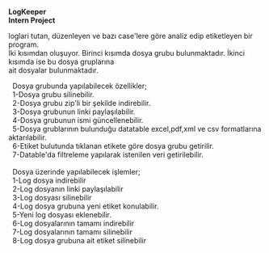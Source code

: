 <p><strong>LogKeeper<br />
Intern Project</strong></p>

<p>loglari tutan, d&uuml;zenleyen ve bazı case&#39;lere g&ouml;re analiz edip etiketleyen bir program.<br />
İki kısımdan oluşuyor. Birinci kısımda dosya grubu bulunmaktadır. İkinci kısımda ise bu dosya gruplarına<br />
ait dosyalar bulunmaktadır.&nbsp;</p>

<p>&nbsp; Dosya grubunda yapılabilecek &ouml;zellikler;<br />
&nbsp; 1-Dosya grubu silinebilir.<br />
&nbsp; 2-Dosya grubu zip&#39;li bir şekilde indirebilir.<br />
&nbsp; 3-Dosya grubunun linki paylaşılabilir.<br />
&nbsp; 4-Dosya grubunun ismi g&uuml;ncellenebilir.<br />
&nbsp; 5-Dosya grublarının bulunduğu datatable excel,pdf,xml ve csv formatlarına aktarılabilir.<br />
&nbsp; 6-Etiket bulutunda tıklanan etikete g&ouml;re dosya grubu getirilir.<br />
&nbsp; 7-Datable&#39;da filtreleme yapılarak istenilen veri getirilebilir.<br />
&nbsp;&nbsp;<br />
&nbsp; Dosya &uuml;zerinde yapılabilecek işlemler;<br />
&nbsp; 1-Log dosya indirebilir<br />
&nbsp; 2-Log dosyanın linki paylaşılabilir<br />
&nbsp; 3-Log dosyası silinebilir<br />
&nbsp; 4-Log dosya grubuna yeni etiket konulabilir.<br />
&nbsp; 5-Yeni log dosyası eklenebilir.<br />
&nbsp; 6-Log dosyalarının tamamı indirebilir<br />
&nbsp; 7-Log dosyalarının tamamı silinebilir<br />
&nbsp; 8-Log dosya grubuna ait etiket silinebilir<br />
&nbsp;<br />
&nbsp;&nbsp;<br />
&nbsp;&nbsp;<br />
&nbsp;</p>

<p>&nbsp;</p>
